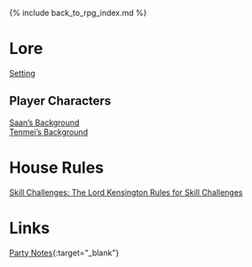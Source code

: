 ---
---

{% include back_to_rpg_index.md %}

# Lore

[Setting](World/Setting.html)  

## Player Characters

[Saan’s Background](World/SaanBackground.html)  
[Tenmei’s Background](World/TenmeiBackground.html)  

# House Rules

[Skill Challenges: The Lord Kensington Rules for Skill Challenges](Rules/HouseRules.html#skill-challenges)  

# Links

[Party Notes](https://docs.google.com/document/d/11laKVBr63GlmA-MgZSS3OkvUpkoE_W_gK93dedH7gdU/edit){:target="_blank"}  
